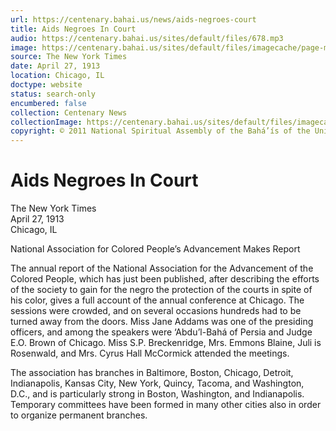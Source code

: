 ```yaml
---
url: https://centenary.bahai.us/news/aids-negroes-court
title: Aids Negroes In Court
audio: https://centenary.bahai.us/sites/default/files/678.mp3
image: https://centenary.bahai.us/sites/default/files/imagecache/page-main-image/images/press_clippings/04-27-1912%20TNYT%20Aids%20Negroes%20In%20Court.png
source: The New York Times
date: April 27, 1913
location: Chicago, IL
doctype: website
status: search-only
encumbered: false
collection: Centenary News
collectionImage: https://centenary.bahai.us/sites/default/files/imagecache/theme-image/main_image/abdulbaha-overview-small_0.jpg
copyright: © 2011 National Spiritual Assembly of the Bahá’ís of the United States
---
```



# Aids Negroes In Court

The New York Times  
April 27, 1913  
Chicago, IL  



National Association for Colored People’s Advancement Makes Report

The annual report of the National Association for the Advancement of the Colored People, which has just been published, after describing the efforts of the society to gain for the negro the protection of the courts in spite of his color, gives a full account of the annual conference at Chicago. The sessions were crowded, and on several occasions hundreds had to be turned away from the doors. Miss Jane Addams was one of the presiding officers, and among the speakers were ‘Abdu’l-Bahá of Persia and Judge E.O. Brown of Chicago. Miss S.P. Breckenridge, Mrs. Emmons Blaine, Juli is Rosenwald, and Mrs. Cyrus Hall McCormick attended the meetings.

The association has branches in Baltimore, Boston, Chicago, Detroit, Indianapolis, Kansas City, New York, Quincy, Tacoma, and Washington, D.C., and is particularly strong in Boston, Washington, and Indianapolis. Temporary committees have been formed in many other cities also in order to organize permanent branches.